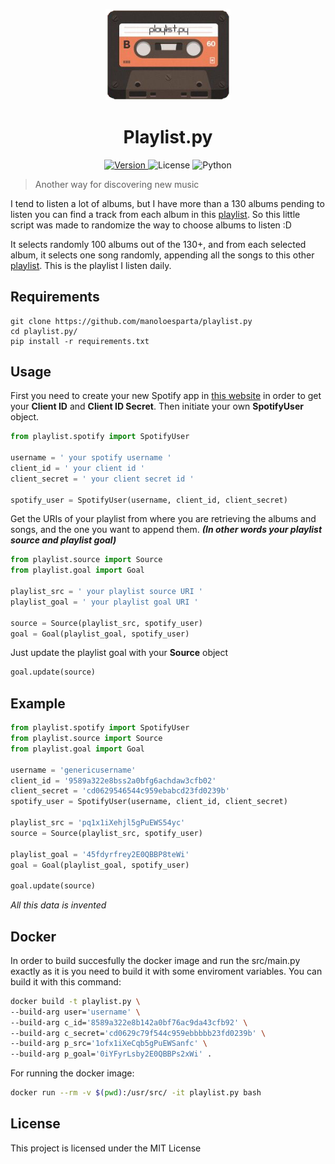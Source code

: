 <p align="center">
  <a>
    <img width="200px" src="./image.png" alt="Playlist.py" />
    <h1 align="center">Playlist.py</h1>
  </a>
</p>

<p align="center">
	<a href="https://github.com/ClarkThyLord/Voxly/releases">
		<img src="https://img.shields.io/badge/Version-1.0.0-blue.svg" alt="Version">
	</a>
  <a>
		<img src="https://img.shields.io/badge/License-MIT-brightgreen.svg" alt="License">
	</a>
  <a>
    <img src="https://img.shields.io/badge/Made%20with-Python-1f425f.svg" alt="Python">
  </a>
</p>

> Another way for discovering new music

I tend to listen a lot of albums, but I have more than a 130 albums pending to listen you can find a track from each album in this [playlist](https://open.spotify.com/user/manoloesparta/playlist/1ofx1iXeCqb5gPuEWSanfc?si=gN6ZmmDSQleNc7QLDiTXew). So this little script was made to randomize the way to choose albums to listen :D

It selects randomly 100 albums out of the 130+, and from each selected album, it selects one song randomly, appending all the songs to this other [playlist](https://open.spotify.com/user/manoloesparta/playlist/0iYFyrLsby2E0QBBPs2xWi?si=Yv6aajgYTTyMnEj4jbljWA). This is the playlist I listen daily.

## Requirements
```
git clone https://github.com/manoloesparta/playlist.py
cd playlist.py/
pip install -r requirements.txt
```
## Usage
First you need to create your new Spotify app in [this website](https://developer.spotify.com/dashboard/) in order to get your __Client ID__ and __Client ID Secret__. Then initiate your own __SpotifyUser__ object.
```python
from playlist.spotify import SpotifyUser

username = ' your spotify username '
client_id = ' your client id '
client_secret = ' your client secret id '

spotify_user = SpotifyUser(username, client_id, client_secret)
```
Get the URIs of your playlist from where you are retrieving the albums and songs, and the one you want to append them. ___(In other words your playlist source and playlist goal)___
```python
from playlist.source import Source
from playlist.goal import Goal

playlist_src = ' your playlist source URI '
playlist_goal = ' your playlist goal URI '

source = Source(playlist_src, spotify_user)
goal = Goal(playlist_goal, spotify_user)
```
Just update the playlist goal with your __Source__ object
```python
goal.update(source)
```
## Example
```python
from playlist.spotify import SpotifyUser
from playlist.source import Source
from playlist.goal import Goal

username = 'genericusername'
client_id = '9589a322e8bss2a0bfg6achdaw3cfb02'
client_secret = 'cd0629546544c959ebabcd23fd0239b'
spotify_user = SpotifyUser(username, client_id, client_secret)

playlist_src = 'pq1x1iXehjl5gPuEWS54yc' 
source = Source(playlist_src, spotify_user)

playlist_goal = '45fdyrfrey2E0QBBP8teWi'
goal = Goal(playlist_goal, spotify_user)

goal.update(source)
```
_All this data is invented_
## Docker
In order to build succesfully the docker image and run the src/main.py exactly as it is you need to build it with some enviroment variables. You can build it with this command:
```bash
docker build -t playlist.py \
--build-arg user='username' \
--build-arg c_id='8589a322e8b142a0bf76ac9da43cfb92' \
--build-arg c_secret='cd0629c79f544c959ebbbbb23fd0239b' \
--build-arg p_src='1ofx1iXeCqb5gPuEWSanfc' \
--build-arg p_goal='0iYFyrLsby2E0QBBPs2xWi' .
```
For running the docker image:
```bash
docker run --rm -v $(pwd):/usr/src/ -it playlist.py bash
```
## License
This project is licensed under the MIT License
